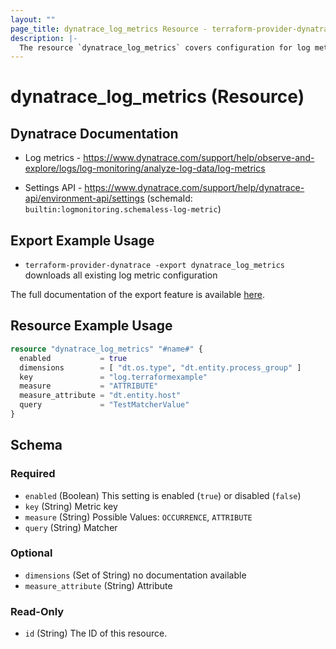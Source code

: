 ```yaml
---
layout: ""
page_title: dynatrace_log_metrics Resource - terraform-provider-dynatrace"
description: |-
  The resource `dynatrace_log_metrics` covers configuration for log metrics
---
```


# dynatrace_log_metrics (Resource)

## Dynatrace Documentation

- Log metrics - https://www.dynatrace.com/support/help/observe-and-explore/logs/log-monitoring/analyze-log-data/log-metrics

- Settings API - https://www.dynatrace.com/support/help/dynatrace-api/environment-api/settings (schemaId: `builtin:logmonitoring.schemaless-log-metric`)

## Export Example Usage

- `terraform-provider-dynatrace -export dynatrace_log_metrics` downloads all existing log metric configuration

The full documentation of the export feature is available [here](https://registry.terraform.io/providers/dynatrace-oss/dynatrace/latest/docs/guides/export-v2).

## Resource Example Usage

```terraform
resource "dynatrace_log_metrics" "#name#" {
  enabled           = true
  dimensions        = [ "dt.os.type", "dt.entity.process_group" ]
  key               = "log.terraformexample"
  measure           = "ATTRIBUTE"
  measure_attribute = "dt.entity.host"
  query             = "TestMatcherValue"
}
```

<!-- schema generated by tfplugindocs -->
## Schema

### Required

- `enabled` (Boolean) This setting is enabled (`true`) or disabled (`false`)
- `key` (String) Metric key
- `measure` (String) Possible Values: `OCCURRENCE`, `ATTRIBUTE`
- `query` (String) Matcher

### Optional

- `dimensions` (Set of String) no documentation available
- `measure_attribute` (String) Attribute

### Read-Only

- `id` (String) The ID of this resource.
 